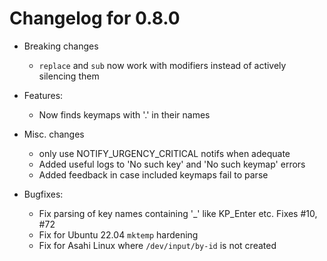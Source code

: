 # Changelog for 0.8.0

- Breaking changes
  - `replace` and `sub` now work with modifiers instead of actively silencing them

- Features:
  - Now finds keymaps with '.' in their names

- Misc. changes
  - only use NOTIFY_URGENCY_CRITICAL notifs when adequate
  - Added useful logs to 'No such key' and 'No such keymap' errors
  - Added feedback in case included keymaps fail to parse

- Bugfixes:
  - Fix parsing of key names containing '\_' like KP_Enter etc. Fixes #10, #72
  - Fix for Ubuntu 22.04 `mktemp` hardening
  - Fix for Asahi Linux where `/dev/input/by-id` is not created

